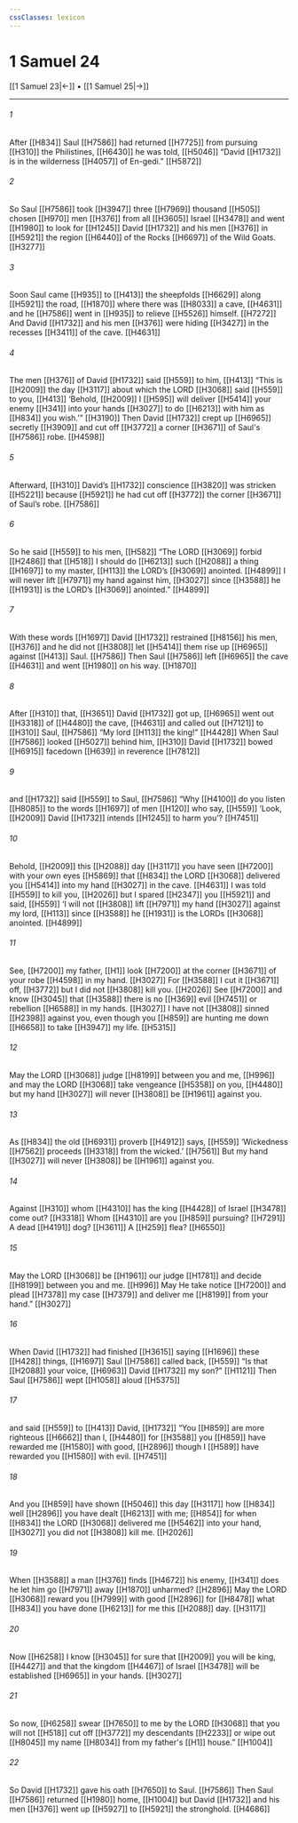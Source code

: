 ```yaml
---
cssClasses: lexicon
---
```


# 1 Samuel 24

[[1 Samuel 23|←]] • [[1 Samuel 25|→]]

---

###### 1
After [[H834]] Saul [[H7586]] had returned [[H7725]] from pursuing [[H310]] the Philistines, [[H6430]] he was told, [[H5046]] “David [[H1732]] is in the wilderness [[H4057]] of  En-gedi.” [[H5872]]

###### 2
So Saul [[H7586]] took [[H3947]] three [[H7969]] thousand [[H505]] chosen [[H970]] men [[H376]] from all [[H3605]] Israel [[H3478]] and went [[H1980]] to look for [[H1245]] David [[H1732]] and his men [[H376]] in [[H5921]] the region [[H6440]] of the Rocks [[H6697]] of the Wild Goats. [[H3277]]

###### 3
Soon Saul came [[H935]] to [[H413]] the sheepfolds [[H6629]] along [[H5921]] the road, [[H1870]] where there was [[H8033]] a cave, [[H4631]] and he [[H7586]] went in [[H935]] to relieve [[H5526]] himself. [[H7272]] And David [[H1732]] and his men [[H376]] were hiding [[H3427]] in the recesses [[H3411]] of the cave. [[H4631]]

###### 4
The men [[H376]] of David [[H1732]] said [[H559]] to him, [[H413]] “This is [[H2009]] the day [[H3117]] about which the LORD [[H3068]] said [[H559]] to you, [[H413]] ‘Behold, [[H2009]] I [[H595]] will deliver [[H5414]] your enemy [[H341]] into your hands [[H3027]] to do [[H6213]] with him  as [[H834]] you wish.’” [[H3190]] Then David [[H1732]] crept up [[H6965]] secretly [[H3909]] and cut off [[H3772]] a corner [[H3671]] of Saul's [[H7586]] robe. [[H4598]]

###### 5
Afterward, [[H310]] David’s [[H1732]] conscience [[H3820]] was stricken [[H5221]] because [[H5921]] he had cut off [[H3772]] the corner [[H3671]] of Saul’s robe. [[H7586]]

###### 6
So he said [[H559]] to his men, [[H582]] “The LORD [[H3069]] forbid [[H2486]] that [[H518]] I  should do [[H6213]] such [[H2088]] a thing [[H1697]] to my master, [[H113]] the LORD’s [[H3069]] anointed. [[H4899]] I will never lift [[H7971]] my hand against him, [[H3027]] since [[H3588]] he [[H1931]] is the LORD’s [[H3069]] anointed.” [[H4899]]

###### 7
With these words [[H1697]] David [[H1732]] restrained [[H8156]] his men, [[H376]] and he did not [[H3808]] let [[H5414]] them rise up [[H6965]] against [[H413]] Saul. [[H7586]] Then Saul [[H7586]] left [[H6965]] the cave [[H4631]] and went [[H1980]] on his way. [[H1870]]

###### 8
After [[H310]] that, [[H3651]] David [[H1732]] got up, [[H6965]] went out [[H3318]] of [[H4480]] the cave, [[H4631]] and called out [[H7121]] to [[H310]] Saul, [[H7586]] “My lord [[H113]] the king!” [[H4428]] When Saul [[H7586]] looked [[H5027]] behind him, [[H310]] David [[H1732]] bowed [[H6915]] facedown [[H639]] in reverence [[H7812]]

###### 9
and [[H1732]] said [[H559]] to Saul, [[H7586]] “Why [[H4100]] do you listen [[H8085]] to the words [[H1697]] of men [[H120]] who say, [[H559]] ‘Look, [[H2009]] David [[H1732]] intends [[H1245]] to harm you’? [[H7451]]

###### 10
Behold, [[H2009]] this [[H2088]] day [[H3117]] you have seen [[H7200]] with your own eyes [[H5869]] that [[H834]] the LORD [[H3068]] delivered you [[H5414]] into my hand [[H3027]] in the cave. [[H4631]] I was told [[H559]] to kill you, [[H2026]] but I spared [[H2347]] you [[H5921]] and said, [[H559]] ‘I will not [[H3808]] lift [[H7971]] my hand [[H3027]] against my lord, [[H113]] since [[H3588]] he [[H1931]] is the LORDs [[H3068]] anointed. [[H4899]]

###### 11
See, [[H7200]] my father, [[H1]] look [[H7200]] at the corner [[H3671]] of your robe [[H4598]] in my hand. [[H3027]] For [[H3588]] I cut it [[H3671]] off, [[H3772]] but I did not [[H3808]] kill you. [[H2026]] See [[H7200]] and know [[H3045]] that [[H3588]] there is no [[H369]] evil [[H7451]] or rebellion [[H6588]] in my hands. [[H3027]] I have not [[H3808]] sinned [[H2398]] against you,  even though you [[H859]] are hunting me down [[H6658]] to take [[H3947]] my life. [[H5315]]

###### 12
May the LORD [[H3068]] judge [[H8199]] between you and me, [[H996]] and may the LORD [[H3068]] take vengeance [[H5358]] on you, [[H4480]] but my hand [[H3027]] will never [[H3808]] be [[H1961]] against you. 

###### 13
As [[H834]] the old [[H6931]] proverb [[H4912]] says, [[H559]] ‘Wickedness [[H7562]] proceeds [[H3318]] from the wicked.’ [[H7561]] But my hand [[H3027]] will never [[H3808]] be [[H1961]] against you. 

###### 14
Against [[H310]] whom [[H4310]] has the king [[H4428]] of Israel [[H3478]] come out? [[H3318]] Whom [[H4310]] are you [[H859]] pursuing? [[H7291]] A dead [[H4191]] dog? [[H3611]] A [[H259]] flea? [[H6550]]

###### 15
May the LORD [[H3068]] be [[H1961]] our judge [[H1781]] and decide [[H8199]] between you and me. [[H996]] May He take notice [[H7200]] and plead [[H7378]] my case [[H7379]] and deliver me [[H8199]] from your hand.” [[H3027]]

###### 16
When David [[H1732]] had finished [[H3615]] saying [[H1696]] these [[H428]] things, [[H1697]] Saul [[H7586]] called back, [[H559]] “Is that [[H2088]] your voice, [[H6963]] David [[H1732]] my son?” [[H1121]] Then Saul [[H7586]] wept [[H1058]] aloud [[H5375]]

###### 17
and said [[H559]] to [[H413]] David, [[H1732]] “You [[H859]] are more righteous [[H6662]] than I, [[H4480]] for [[H3588]] you [[H859]] have rewarded me [[H1580]] with good, [[H2896]] though I [[H589]] have rewarded you [[H1580]] with evil. [[H7451]]

###### 18
And you [[H859]] have shown [[H5046]] this day [[H3117]] how [[H834]] well [[H2896]] you have dealt [[H6213]] with me; [[H854]] for when [[H834]] the LORD [[H3068]] delivered me [[H5462]] into your hand, [[H3027]] you did not [[H3808]] kill me. [[H2026]]

###### 19
When [[H3588]] a man [[H376]] finds [[H4672]] his enemy, [[H341]] does he let him go [[H7971]] away [[H1870]] unharmed? [[H2896]] May the LORD [[H3068]] reward you [[H7999]] with good [[H2896]] for [[H8478]] what [[H834]] you have done [[H6213]] for me  this [[H2088]] day. [[H3117]]

###### 20
Now [[H6258]] I know [[H3045]] for sure that [[H2009]] you will be king, [[H4427]] and that the kingdom [[H4467]] of Israel [[H3478]] will be established [[H6965]] in your hands. [[H3027]]

###### 21
So now, [[H6258]] swear [[H7650]] to me  by the LORD [[H3068]] that you will not [[H518]] cut off [[H3772]] my descendants [[H2233]] or wipe out [[H8045]] my name [[H8034]] from my father's [[H1]] house.” [[H1004]]

###### 22
So David [[H1732]] gave his oath [[H7650]] to Saul. [[H7586]] Then Saul [[H7586]] returned [[H1980]] home, [[H1004]] but David [[H1732]] and his men [[H376]] went up [[H5927]] to [[H5921]] the stronghold. [[H4686]]

